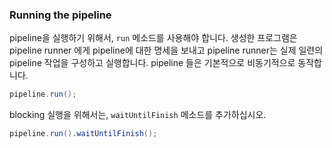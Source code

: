 ### Running the pipeline

pipeline을 실행하기 위해서, `run` 메소드를 사용해야 합니다. 생성한 프로그램은 pipeline runner 에게 pipeline에 대한 명세을 보내고 pipeline runner는 실제 일련의 pipeline 작업을 구성하고 실행합니다. pipeline 들은 기본적으로 비동기적으로 동작합니다.

```java
pipeline.run();
```

blocking 실행을 위해서는, `waitUntilFinish` 메소드를 추가하십시오.

```java
pipeline.run().waitUntilFinish();
```
